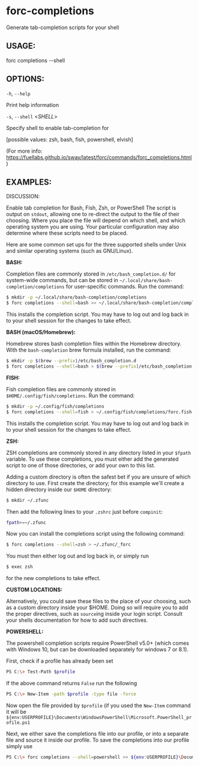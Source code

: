 # forc-completions
Generate tab-completion scripts for your shell


## USAGE:
forc completions --shell <SHELL>


## OPTIONS:

`-h`, `--help` 


Print help information


`-s`, `--shell` <_SHELL_>


Specify shell to enable tab-completion for

[possible values: zsh, bash, fish, powershell, elvish]

(For more info:
https://fuellabs.github.io/sway/latest/forc/commands/forc_completions.html)

## EXAMPLES:

DISCUSSION:

Enable tab completion for Bash, Fish, Zsh, or PowerShell
The script is output on `stdout`, allowing one to re-direct the
output to the file of their choosing. Where you place the file
will depend on which shell, and which operating system you are
using. Your particular configuration may also determine where
these scripts need to be placed.

Here are some common set ups for the three supported shells under
Unix and similar operating systems (such as GNU/Linux).

**BASH:**

Completion files are commonly stored in `/etc/bash_completion.d/` for
system-wide commands, but can be stored in
`~/.local/share/bash-completion/completions` for user-specific commands.
Run the command:

```sh
$ mkdir -p ~/.local/share/bash-completion/completions
$ forc completions --shell=bash >> ~/.local/share/bash-completion/completions/forc
```

This installs the completion script. You may have to log out and
log back in to your shell session for the changes to take effect.

**BASH (macOS/Homebrew):**

Homebrew stores bash completion files within the Homebrew directory.
With the `bash-completion` brew formula installed, run the command:

```sh
$ mkdir -p $(brew --prefix)/etc/bash_completion.d
$ forc completions --shell=bash > $(brew --prefix)/etc/bash_completion.d/forc.bash-completion
```

**FISH:**

Fish completion files are commonly stored in
`$HOME/.config/fish/completions`. Run the command:

```sh
$ mkdir -p ~/.config/fish/completions
$ forc completions --shell=fish > ~/.config/fish/completions/forc.fish
```

This installs the completion script. You may have to log out and
log back in to your shell session for the changes to take effect.

**ZSH:**

ZSH completions are commonly stored in any directory listed in
your `$fpath` variable. To use these completions, you must either
add the generated script to one of those directories, or add your
own to this list.

Adding a custom directory is often the safest bet if you are
unsure of which directory to use. First create the directory; for
this example we'll create a hidden directory inside our `$HOME`
directory:

```sh
$ mkdir ~/.zfunc
```

Then add the following lines to your `.zshrc` just before
`compinit`:

```sh
fpath+=~/.zfunc
```

Now you can install the completions script using the following
command:

```sh
$ forc completions --shell=zsh > ~/.zfunc/_forc
```

You must then either log out and log back in, or simply run

```sh
$ exec zsh
```

for the new completions to take effect.

**CUSTOM LOCATIONS:**

Alternatively, you could save these files to the place of your
choosing, such as a custom directory inside your $HOME. Doing so
will require you to add the proper directives, such as `source`ing
inside your login script. Consult your shells documentation for
how to add such directives.

**POWERSHELL:**

The powershell completion scripts require PowerShell v5.0+ (which
comes with Windows 10, but can be downloaded separately for windows 7
or 8.1).

First, check if a profile has already been set

```sh
PS C:\> Test-Path $profile
```

If the above command returns `False` run the following

```sh
PS C:\> New-Item -path $profile -type file -force
```

Now open the file provided by `$profile` (if you used the
`New-Item` command it will be
`${env:USERPROFILE}\Documents\WindowsPowerShell\Microsoft.PowerShell_profile.ps1`

Next, we either save the completions file into our profile, or
into a separate file and source it inside our profile. To save the
completions into our profile simply use

```sh
PS C:\> forc completions --shell=powershell >> ${env:USERPROFILE}\Documents\WindowsPowerShell\Microsoft.PowerShell_profile.ps1
```